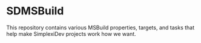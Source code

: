 # SDMSBuild

This repository contains various MSBuild properties, targets, and tasks that help make SimplexiDev projects work how we want.